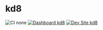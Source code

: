 # kd8

![CI none](https://img.shields.io/badge/ci-none-orange.svg)
[![Dashboard kd8](https://img.shields.io/badge/dashboard-kd8-yellow.svg)](https://dashboard.pantheon.io/sites/3b070e27-4d1b-42db-b1a7-880b2893df4a#dev/code)
[![Dev Site kd8](https://img.shields.io/badge/site-kd8-blue.svg)](http://dev-kd8.pantheonsite.io/)